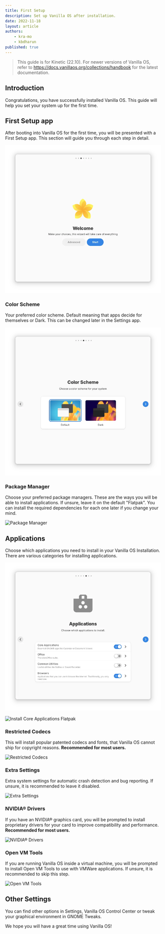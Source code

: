 ```yaml
---
title: First Setup
description: Set up Vanilla OS after installation.
date: 2022-11-18
layout: article	
authors: 
    - kra-mo
    - kbdharun
published: true
---
```


> This guide is for Kinetic (22.10). For newer versions of Vanilla OS, refer to <https://docs.vanillaos.org/collections/handbook> for the latest documentation.

## Introduction

Congratulations, you have successfully installed Vanilla OS.
This guide will help you set your system up for the first time.

## First Setup app

After booting into Vanilla OS for the first time, you will be presented with a First Setup app. This section will guide you through each step in detail.

![Welcome](/assets/uploads/First_Setup/first-setup-welcome.webp)

### Color Scheme

Your preferred color scheme. Default meaning that apps decide for themselves or Dark. This can be changed later in the Settings app.

![Color Scheme](/assets/uploads/First_Setup/first-setup-color-scheme.webp)

### Package Manager

Choose your preferred package managers. These are the ways you will be able to install applications. If unsure, leave it on the default "Flatpak". You can install the required dependencies for each one later if you change your mind.

![Package Manager](/assets/uploads/First_Setup/first-setup-package-managers.webp)

## Applications

Choose which applications you need to install in your Vanilla OS Installation. There are various categories for installing applications.

![Install Applications](/assets/uploads/First_Setup/first-setup-applications.webp)

![Install Core Applications Flatpak](/assets/uploads/First_Setup/first-setup-applications-flatpak-core.webp)

### Restricted Codecs

This will install popular patented codecs and fonts, that Vanilla OS cannot ship for copyright reasons. **Recommended for most users.**

![Restricted Codecs](/assets/uploads/First_Setup/first-setup-restricted-codecs.webp)

### Extra Settings

Extra system settings for automatic crash detection and bug reporting. If unsure, it is recommended to leave it disabled.

![Extra Settings](/assets/uploads/First_Setup/first-setup-extra-settings.webp)

### NVIDIA® Drivers

If you have an NVIDIA® graphics card, you will be prompted to install proprietary drivers for your card to improve compatibility and performance. **Recommended for most users.**

![NVIDIA® Drivers](/assets/uploads/First_Setup/first-setup-nvidia-drivers.webp)

### Open VM Tools

If you are running Vanilla OS inside a virtual machine, you will be prompted to install Open VM Tools to use with VMWare applications. If unsure, it is recommended to skip this step.

![Open VM Tools](/assets/uploads/First_Setup/first-setup-open-vm-tools.webp)

## Other Settings

You can find other options in Settings, Vanilla OS Control Center or tweak your graphical environment in GNOME Tweaks.

We hope you will have a great time using Vanilla OS!
